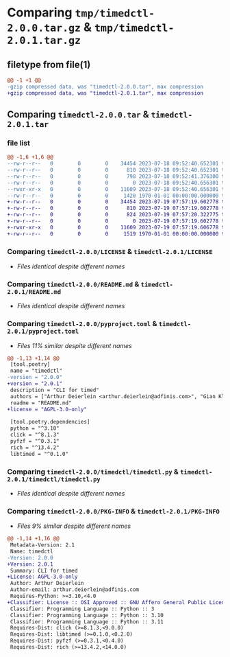# Comparing `tmp/timedctl-2.0.0.tar.gz` & `tmp/timedctl-2.0.1.tar.gz`

## filetype from file(1)

```diff
@@ -1 +1 @@
-gzip compressed data, was "timedctl-2.0.0.tar", max compression
+gzip compressed data, was "timedctl-2.0.1.tar", max compression
```

## Comparing `timedctl-2.0.0.tar` & `timedctl-2.0.1.tar`

### file list

```diff
@@ -1,6 +1,6 @@
--rw-r--r--   0        0        0    34454 2023-07-18 09:52:40.652301 timedctl-2.0.0/LICENSE
--rw-r--r--   0        0        0      810 2023-07-18 09:52:40.652301 timedctl-2.0.0/README.md
--rw-r--r--   0        0        0      798 2023-07-18 09:52:41.376300 timedctl-2.0.0/pyproject.toml
--rw-r--r--   0        0        0        0 2023-07-18 09:52:40.656301 timedctl-2.0.0/timedctl/__init__.py
--rwxr-xr-x   0        0        0    11609 2023-07-18 09:52:40.656301 timedctl-2.0.0/timedctl/timedctl.py
--rw-r--r--   0        0        0     1420 1970-01-01 00:00:00.000000 timedctl-2.0.0/PKG-INFO
+-rw-r--r--   0        0        0    34454 2023-07-19 07:57:19.602778 timedctl-2.0.1/LICENSE
+-rw-r--r--   0        0        0      810 2023-07-19 07:57:19.602778 timedctl-2.0.1/README.md
+-rw-r--r--   0        0        0      824 2023-07-19 07:57:20.322775 timedctl-2.0.1/pyproject.toml
+-rw-r--r--   0        0        0        0 2023-07-19 07:57:19.602778 timedctl-2.0.1/timedctl/__init__.py
+-rwxr-xr-x   0        0        0    11609 2023-07-19 07:57:19.606778 timedctl-2.0.1/timedctl/timedctl.py
+-rw-r--r--   0        0        0     1519 1970-01-01 00:00:00.000000 timedctl-2.0.1/PKG-INFO
```

### Comparing `timedctl-2.0.0/LICENSE` & `timedctl-2.0.1/LICENSE`

 * *Files identical despite different names*

### Comparing `timedctl-2.0.0/README.md` & `timedctl-2.0.1/README.md`

 * *Files identical despite different names*

### Comparing `timedctl-2.0.0/pyproject.toml` & `timedctl-2.0.1/pyproject.toml`

 * *Files 11% similar despite different names*

```diff
@@ -1,13 +1,14 @@
 [tool.poetry]
 name = "timedctl"
-version = "2.0.0"
+version = "2.0.1"
 description = "CLI for timed"
 authors = ["Arthur Deierlein <arthur.deierlein@adfinis.com>", "Gian Klug <gian.klug@adfinis.com>"]
 readme = "README.md"
+license = "AGPL-3.0-only"
 
 [tool.poetry.dependencies]
 python = "^3.10"
 click = "^8.1.3"
 pyfzf = "^0.3.1"
 rich = "^13.4.2"
 libtimed = "^0.1.0"
```

### Comparing `timedctl-2.0.0/timedctl/timedctl.py` & `timedctl-2.0.1/timedctl/timedctl.py`

 * *Files identical despite different names*

### Comparing `timedctl-2.0.0/PKG-INFO` & `timedctl-2.0.1/PKG-INFO`

 * *Files 9% similar despite different names*

```diff
@@ -1,14 +1,16 @@
 Metadata-Version: 2.1
 Name: timedctl
-Version: 2.0.0
+Version: 2.0.1
 Summary: CLI for timed
+License: AGPL-3.0-only
 Author: Arthur Deierlein
 Author-email: arthur.deierlein@adfinis.com
 Requires-Python: >=3.10,<4.0
+Classifier: License :: OSI Approved :: GNU Affero General Public License v3
 Classifier: Programming Language :: Python :: 3
 Classifier: Programming Language :: Python :: 3.10
 Classifier: Programming Language :: Python :: 3.11
 Requires-Dist: click (>=8.1.3,<9.0.0)
 Requires-Dist: libtimed (>=0.1.0,<0.2.0)
 Requires-Dist: pyfzf (>=0.3.1,<0.4.0)
 Requires-Dist: rich (>=13.4.2,<14.0.0)
```

